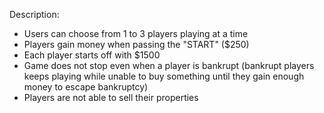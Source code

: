 Description:
- Users can choose from 1 to 3 players playing at a time
- Players gain money when passing the "START" ($250)
- Each player starts off with $1500
- Game does not stop even when a player is bankrupt (bankrupt players keeps playing while unable to buy something until they gain enough money to escape bankruptcy)
- Players are not able to sell their properties
